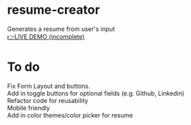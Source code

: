 # resume-creator
Generates a resume from user's input  
[👉LIVE DEMO (incomplete)](https://box-hill.github.io/resume-creator/#)

# To do
Fix Form Layout and buttons.  
Add in toggle buttons for optional fields (e.g. Github, Linkedin)  
Refactor code for reusability  
Mobile friendly  
Add in color themes/color picker for resume